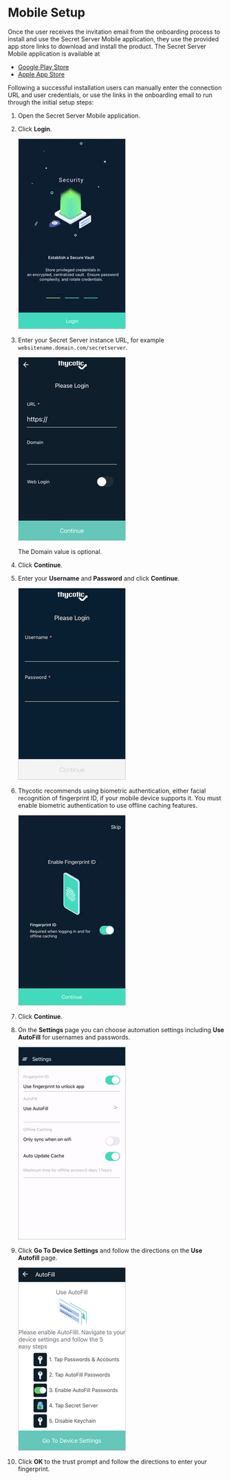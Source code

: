 [title]: # (Onboarding Secret Server Mobile)
[tags]: # (mobile)
[priority]: # (3)

# Mobile Setup

Once the user receives the invitation email from the onboarding process to install and use the Secret Server Mobile application, they use the provided app store links to download and install the product. The Secret Server Mobile application is available at

* [Google Play Store](https://play.google.com/store/apps/details?id=com.thycotic.SecretServerMobile)
* [Apple App Store](https://apps.apple.com/us/app/id1509465103)

Following a successful installation users can manually enter the connection URL and user credentials, or use the links in the onboarding email to run through the initial setup steps:

1. Open the Secret Server Mobile application.
1. Click __Login__.

   ![login](images/init-1.png "Initial Login screen")
1. Enter your Secret Server instance URL, for example `websitename.domain.com/secretserver`.

   ![URL](images/init-2.png "Enter URL prompt for initial setup")

   The Domain value is optional.
1. Click __Continue__.

1. Enter your __Username__ and __Password__ and click __Continue__.

   ![login](images/username-pwd.png "Initial Login screen")

1. Thycotic recommends using biometric authentication, either facial recognition of fingerprint ID, if your mobile device supports it. You must enable biometric authentication to use offline caching features.

   ![biometrics](images/init-3.png "Enable biometrics on your device")
1. Click __Continue__.

1. On the **Settings** page you can choose automation settings including **Use AutoFill** for usernames and passwords.

   ![enable autofill](images/init-5.png "Settings page: Use AutoFill")

1. Click **Go To Device Settings** and follow the directions on the **Use Autofill** page.

   ![autofill](images/init-4.png "Enable autofill functionality prompt on initial login")

1. Click __OK__ to the trust prompt and follow the directions to enter your fingerprint.
